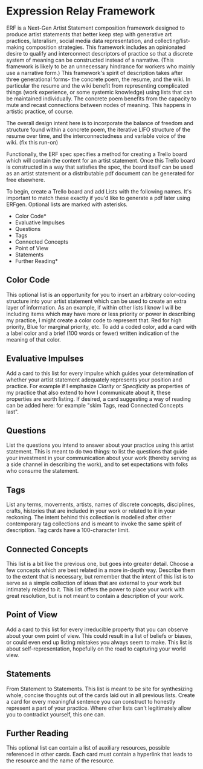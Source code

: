 # Expression Relay Framework

ERF is a Next-Gen Artist Statement composition framework designed to produce artist statements that better keep step with generative art practices, lateralism, social media data representation, and collecting/list-making composition strategies. This framework includes an opinionated desire to qualify and interconnect descriptors of practice so that a discrete system of meaning can be constructed instead of a narrative. (This framework is likely to be an unnecessary hindrance for workers who mainly use a narrative form.) This framework's spirit of description takes after three generational forms- the concrete poem, the resume, and the wiki. In particular the resume and the wiki benefit from representing complicated things (work experience, or some systemic knowledge) using lists that can be maintained individually. The concrete poem benefits from the capacity to mute and recast connections between nodes of meaning. This happens in artistic practice, of course.

The overall design intent here is to incorporate the balance of freedom and structure found within a concrete poem, the iterative LIFO structure of the resume over time, and the interconnectedness and variable voice of the wiki. (fix this run-on)

Functionally, the ERF spec specifies a method for creating a Trello board which will contain the content for an artist statement. Once this Trello board is constructed in a way that satisfies the spec, the board itself can be used as an artist statement or a distributable pdf document can be generated for free elsewhere.

To begin, create a Trello board and add Lists with the following names. It's important to match these exactly if you'd like to generate a pdf later using ERFgen. Optional lists are marked with asterisks.

* Color Code\*
* Evaluative Impulses
* Questions
* Tags
* Connected Concepts
* Point of View
* Statements
* Further Reading\*

## Color Code
This optional list is an opportunity for you to insert an arbitrary color-coding structure into your artist statement which can be used to create an extra layer of information. As an example, if within other lists I know I will be including items which may have more or less priority or power in describing my practice, I might create a color code to represent that. Red for high priority, Blue for marginal priority, etc. To add a coded color, add a card with a label color and a brief (100 words or fewer) written indication of the meaning of that color.

## Evaluative Impulses
Add a card to this list for every impulse which guides your determination of whether your artist statement adequately represents your position and practice. For example if I emphasize *Clarity* or *Specificity* as properties of my practice that also extend to how I communicate about it, these properties are worth listing. If desired, a card suggesting a way of reading can be added here: for example "skim Tags, read Connected Concepts last".

## Questions
List the questions you intend to answer about your practice using this artist statement. This is meant to do two things: to list the questions that guide your investment in your communication about your work (thereby serving as a side channel in describing the work), and to set expectations with folks who consume the statement.

## Tags
List any terms, movements, artists, names of discrete concepts, disciplines, crafts, histories that are included in your work or related to it in your reckoning. The intent behind this collection is modelled after other contemporary tag collections and is meant to invoke the same spirit of description. Tag cards have a 100-character limit.

## Connected Concepts
This list is a bit like the previous one, but goes into greater detail. Choose a few concepts which are best related in a more in-depth way. Describe them to the extent that is necessary, but remember that the intent of this list is to serve as a simple collection of ideas that are external to your work but intimately related to it. This list offers the power to place your work with great resolution, but is not meant to contain a description of your work.

## Point of View
Add a card to this list for every irreducible property that you can observe about your own point of view. This could result in a list of beliefs or biases, or could even end up listing mistakes you always seem to make. This list is about self-representation, hopefully on the road to capturing your world view.

## Statements
From Statement to Statements. This list is meant to be site for synthesizing whole, concise thoughts out of the cards laid out in all previous lists. Create a card for every meaningful sentence you can construct to honestly represent a part of your practice. Where other lists can't legitimately allow you to contradict yourself, this one can.

## Further Reading
This optional list can contain a list of auxiliary resources, possible referenced in other cards. Each card must contain a hyperlink that leads to the resource and the name of the resource.